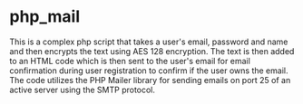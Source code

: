 # php_mail
This is a complex php script that takes a user's email, password and name and then encrypts the text using AES 128 encryption. The text is then added to an HTML code which is then sent to the user's email for email confirmation during user registration to confirm if the user owns the email. The code utilizes the PHP Mailer library for sending emails on port 25 of an active server using the SMTP protocol.
